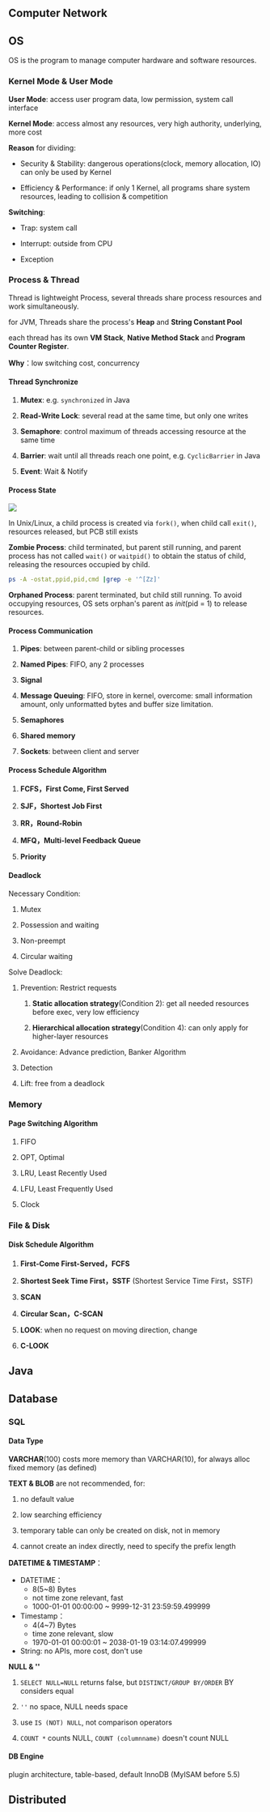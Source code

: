 ## Computer Network

## OS

OS is the program to manage computer hardware and software resources.

### Kernel Mode & User Mode

**User Mode**: access user program data, low permission, system call interface

**Kernel Mode**: access almost any resources, very high authority, underlying, more cost

**Reason** for dividing: 

- Security & Stability: dangerous operations(clock, memory allocation, IO) can only be used by Kernel

- Efficiency & Performance: if only 1 Kernel, all programs share system resources, leading to collision & competition

**Switching**:

- Trap: system call

- Interrupt: outside from CPU

- Exception

### Process & Thread

Thread is lightweight Process, several threads share process resources and work simultaneously.

for JVM, Threads share the process's **Heap** and **String Constant Pool**

each thread has its own **VM Stack**, **Native Method Stack** and **Program Counter Register**.

**Why**：low switching cost, concurrency

#### Thread Synchronize

1. **Mutex**: e.g. `synchronized` in Java

2. ****Read-Write Lock****: several read at the same time, but only one writes

3. **Semaphore**: control maximum of threads accessing resource at the same time

4. **Barrier**: wait until all threads reach one point, e.g. `CyclicBarrier` in Java

5. **Event**: Wait & Notify

#### Process State

![](assets/2024-04-16-19-30-08-image.png)

In Unix/Linux, a child process is created via `fork()`,  when child call `exit()`, resources released, but PCB still exists

**Zombie Process**: child terminated, but parent still running, and parent process has not called `wait()` or `waitpid()` to obtain the status of child, releasing the resources occupied by child.

```bash
ps -A -ostat,ppid,pid,cmd |grep -e '^[Zz]'
```

**Orphaned Process**: parent terminated, but child still running. To avoid occupying resources, OS sets orphan's parent as *init*(pid = 1) to release resources.

#### Process Communication

1. **Pipes**: between parent-child or sibling processes

2. **Named Pipes**: FIFO, any 2 processes

3. **Signal**

4. **Message Queuing**: FIFO, store in kernel, overcome: small information amount, only unformatted bytes and buffer size limitation.

5. **Semaphores**

6. **Shared memory**

7. **Sockets**: between client and server

#### Process Schedule Algorithm

1. **FCFS，First Come, First Served**

2. **SJF，Shortest Job First**

3. **RR，Round-Robin**

4. **MFQ，Multi-level Feedback Queue**

5. **Priority**

#### Deadlock

Necessary Condition:

1. Mutex

2. Possession and waiting

3. Non-preempt

4. Circular waiting

Solve Deadlock:

1. Prevention: Restrict requests
   
   1. **Static allocation strategy**(Condition 2): get all needed resources before exec, very low efficiency
   
   2. **Hierarchical allocation strategy**(Condition 4): can only apply for higher-layer resources 

2. Avoidance: Advance prediction, Banker Algorithm

3. Detection

4. Lift: free from a deadlock

### Memory

#### Page Switching Algorithm

1. FIFO

2. OPT, Optimal

3. LRU, Least Recently Used

4. LFU, Least Frequently Used

5. Clock

### File & Disk

#### Disk Schedule Algorithm

1. **First-Come First-Served，FCFS**

2. **Shortest Seek Time First，SSTF** (Shortest Service Time First，SSTF)

3. **SCAN**

4. **Circular Scan，C-SCAN**

5. **LOOK**: when no request on moving direction, change 

6. **C-LOOK**

## Java

## Database

### SQL

#### Data Type

**VARCHAR**(100) costs more memory than VARCHAR(10), for always alloc fixed memory (as defined)

**TEXT & BLOB** are not recommended, for:

1. no default value

2. low searching efficiency

3. temporary table can only be created on disk, not in memory

4. cannot create an index directly, need to specify the prefix length

**DATETIME & TIMESTAMP**：

- DATETIME：
  - 8(5~8) Bytes 
  - not time zone relevant, fast
  - 1000-01-01 00:00:00 ~ 9999-12-31 23:59:59.499999
- Timestamp：
  - 4(4~7) Bytes 
  - time zone relevant, slow
  - 1970-01-01 00:00:01 ~ 2038-01-19 03:14:07.499999
- String: no APIs, more cost, don't use

**NULL & ''**

1. `SELECT NULL=NULL` returns false, but `DISTINCT/GROUP BY/ORDER` BY considers equal

2. `''` no space, NULL needs space

3. use `IS (NOT) NULL`, not comparison operators

4. `COUNT *` counts NULL, `COUNT (columnname)` doesn't count NULL

#### DB Engine

plugin architecture, table-based, default InnoDB (MyISAM before 5.5)

## Distributed

## 
